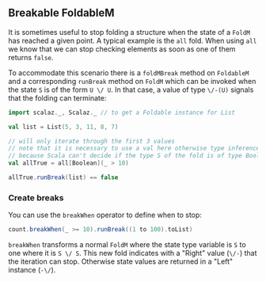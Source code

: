 ## Breakable FoldableM

It is sometimes useful to stop folding a structure when the state of a `FoldM` has reached a given point. A typical example is the `all` fold. When using `all` we know that we can stop checking elements as soon as one of them returns `false`.

To accommodate this scenario there is a `foldMBreak` method on `FoldableM` and a corresponding `runBreak` method on `FoldM` which can be invoked when the state `S` is of the form `U \/ U`.
In that case, a value of type `\/-(U)` signals that the folding can terminate:
```scala
import scalaz._, Scalaz._ // to get a Foldable instance for List

val list = List(5, 3, 11, 8, 7)

// will only iterate through the first 3 values
// note that it is necessary to use a val here otherwise type inference doesn't work
// because Scala can't decide if the type S of the fold is of type Boolean \/ Boolean
val allTrue = all[Boolean](_ > 10)

allTrue.runBreak(list) == false
```

### Create breaks

You can use the `breakWhen` operator to define when to stop:
```scala
count.breakWhen(_ >= 10).runBreak((1 to 100).toList)
```

`breakWhen` transforms a normal `FoldM` where the state type variable is `S` to one where it is `S \/ S`. This new fold indicates with a "Right" value (`\/-`) that the iteration can stop. Otherwise state values are returned in a "Left" instance (`-\/`).
